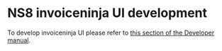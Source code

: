 # NS8 invoiceninja UI development

To develop invoiceninja UI please refer to [this section of the Developer manual](https://nethserver.github.io/ns8-core/ui/modules/#module-ui-development).
